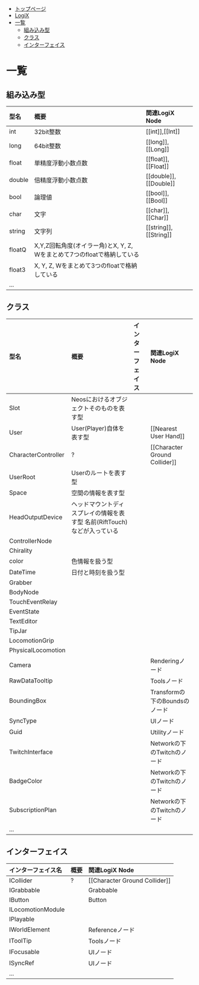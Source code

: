 - [トップページ](https://logix-educational-institute.github.io/NeosVRJP-Techbook/)  
- [LogiX](https://logix-educational-institute.github.io/NeosVRJP-Techbook/tutorial/logix.html)  
- [一覧](#一覧)  
  - [組み込み型](#組み込み型)
  - [クラス](#クラス)
  - [インターフェイス](#インターフェイス)

# 一覧

##  組み込み型

|型名|概要|関連LogiX Node|
|:---|:---|:---|
|int|32bit整数|[[int]],[[Int]]|
|long|64bit整数|[[long]],[[Long]]|
|float|単精度浮動小数点数|[[float]],[[Float]]|
|double|倍精度浮動小数点数|[[double]],[[Double]]|
|bool|論理値|[[bool]],[[Bool]]|
|char|文字|[[char]],[[Char]]|
|string|文字列|[[string]],[[String]]|
|floatQ|X,Y,Z回転角度(オイラー角)とX, Y, Z, Wをまとめて7つのfloatで格納している | | |
|float3|X, Y, Z, Wをまとめて3つのfloatで格納している | | |
|...| | |

## クラス

| 型名                  | 概要                     | インターフェイス | 関連LogiX Node                  |
|:---|:---|:---|:---|
| Slot                | Neosにおけるオブジェクトそのものを表す型 |          |                               |
| User                | User(Player)自体を表す型     |          | [[Nearest User Hand]]         |
| CharacterController | ?                      |          | [[Character Ground Collider]] |
| UserRoot| Userのルートを表す型　　|          | |
| Space| 空間の情報を表す型                      |          ||
| HeadOutputDevice| ヘッドマウントディスプレイの情報を表す型 名前(RiftTouch)などが入っている                      |          ||
| ControllerNode| 	                      |          ||
|Chirality| | | |
|color|色情報を扱う型 | | |
|DateTime|日付と時刻を扱う型 | | |
|Grabber||||
|BodyNode||||
|TouchEventRelay||||
|EventState||||
|TextEditor||||
|TipJar||||
|LocomotionGrip||||
|PhysicalLocomotion||||
|Camera|||Renderingノード|
|RawDataTooltip|||Toolsノード|
|BoundingBox|||Transformの下のBoundsのノード|
|SyncType|||UIノード|
|Guid|||Utilityノード|
|TwitchInterface|||Networkの下のTwitchのノード|
|BadgeColor| ||Networkの下のTwitchのノード|
|SubscriptionPlan| ||Networkの下のTwitchのノード|
|...| | | |

##  インターフェイス

| インターフェイス名 | 概要 | 関連LogiX Node |
|:---|:---|:---|
| ICollider| ?    | [[Character Ground Collider]]             |
|IGrabbable||Grabbable|
|IButton||Button|
|ILocomotionModule|||
|IPlayable|||
|IWorldElement||Referenceノード|
|IToolTip||Toolsノード|
|IFocusable||UIノード|
|ISyncRef||UIノード|
|...| | |

